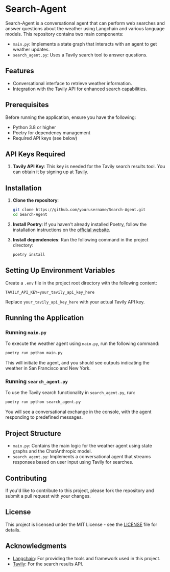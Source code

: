 # Search-Agent

Search-Agent is a conversational agent that can perform web searches and answer questions about the weather using Langchain and various language models. This repository contains two main components: 

- `main.py`: Implements a state graph that interacts with an agent to get weather updates.
- `search_agent.py`: Uses a Tavily search tool to answer questions.

## Features

- Conversational interface to retrieve weather information.
- Integration with the Tavily API for enhanced search capabilities.

## Prerequisites

Before running the application, ensure you have the following:

- Python 3.8 or higher
- Poetry for dependency management
- Required API keys (see below)

## API Keys Required

1. **Tavily API Key**: This key is needed for the Tavily search results tool. You can obtain it by signing up at [Tavily](https://www.tavily.com).

## Installation

1. **Clone the repository**:
   ```bash
   git clone https://github.com/yourusername/Search-Agent.git
   cd Search-Agent
   ```

2. **Install Poetry**:
   If you haven't already installed Poetry, follow the installation instructions on the [official website](https://python-poetry.org/docs/#installation).

3. **Install dependencies**:
   Run the following command in the project directory:
   ```bash
   poetry install
   ```

## Setting Up Environment Variables

Create a `.env` file in the project root directory with the following content:

```env
TAVILY_API_KEY=your_tavily_api_key_here
```

Replace `your_tavily_api_key_here` with your actual Tavily API key.

## Running the Application

### Running `main.py`

To execute the weather agent using `main.py`, run the following command:

```bash
poetry run python main.py
```

This will initiate the agent, and you should see outputs indicating the weather in San Francisco and New York.

### Running `search_agent.py`

To use the Tavily search functionality in `search_agent.py`, run:

```bash
poetry run python search_agent.py
```

You will see a conversational exchange in the console, with the agent responding to predefined messages.

## Project Structure

- `main.py`: Contains the main logic for the weather agent using state graphs and the ChatAnthropic model.
- `search_agent.py`: Implements a conversational agent that streams responses based on user input using Tavily for searches.

## Contributing

If you'd like to contribute to this project, please fork the repository and submit a pull request with your changes.

## License

This project is licensed under the MIT License - see the [LICENSE](LICENSE) file for details.

## Acknowledgments

- [Langchain](https://langchain.com/): For providing the tools and framework used in this project.
- [Tavily](https://www.tavily.com): For the search results API.

